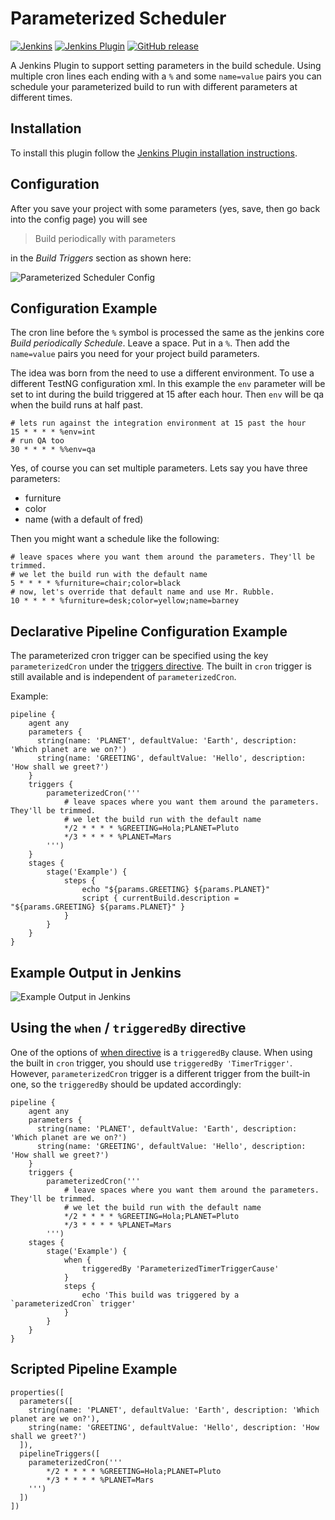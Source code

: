# Parameterized Scheduler

[![Jenkins](https://ci.jenkins.io/job/Plugins/job/parameterized-scheduler-plugin/job/master/badge/icon)](https://ci.jenkins.io/job/Plugins/job/parameterized-scheduler-plugin/job/master/)
[![Jenkins Plugin](https://img.shields.io/jenkins/plugin/v/parameterized-scheduler.svg)](https://plugins.jenkins.io/parameterized-scheduler)
[![GitHub release](https://img.shields.io/github/release/jenkinsci/parameterized-scheduler-plugin.svg?label=changelog)](https://github.com/jenkinsci/parameterized-scheduler-plugin/releases/latest)

A Jenkins Plugin to support setting parameters in the build schedule. Using multiple cron lines each ending with a `%` and some `name=value` pairs you can schedule your parameterized build to run with different parameters at different times.

## Installation

To install this plugin follow the [Jenkins Plugin installation instructions](https://www.jenkins.io/doc/book/managing/plugins/).

## Configuration

After you save your project with some parameters (yes, save, then go back into the config page) you will see
>Build periodically with parameters

in the *Build Triggers* section as shown here:

![Parameterized Scheduler Config](https://raw.githubusercontent.com/jenkinsci/parameterized-scheduler-plugin/master/site/images/configurationexample.png)

## Configuration Example

The cron line before the `%` symbol is processed the same as the jenkins core _Build periodically Schedule_. Leave a space. Put in a `%`. Then add the `name=value` pairs you need for your project build parameters.

The idea was born from the need to use a different environment. To use a different TestNG configuration xml. In this example the `env` parameter will be set to int during the build triggered at 15 after each hour. Then `env` will be qa when the build runs at half past.

```
# lets run against the integration environment at 15 past the hour
15 * * * * %env=int
# run QA too
30 * * * * %%env=qa
```

Yes, of course you can set multiple parameters. Lets say you have three parameters:
- furniture
- color
- name (with a default of fred)

Then you might want a schedule like the following:

```
# leave spaces where you want them around the parameters. They'll be trimmed.
# we let the build run with the default name
5 * * * * %furniture=chair;color=black
# now, let's override that default name and use Mr. Rubble.
10 * * * * %furniture=desk;color=yellow;name=barney
```

## Declarative Pipeline Configuration Example

The parameterized cron trigger can be specified using the key `parameterizedCron` under the [triggers directive](https://jenkins.io/doc/book/pipeline/syntax/#declarative-directives). The built in `cron` trigger is still available and is independent of `parameterizedCron`.

Example:

```
pipeline {
    agent any
    parameters {
      string(name: 'PLANET', defaultValue: 'Earth', description: 'Which planet are we on?')
      string(name: 'GREETING', defaultValue: 'Hello', description: 'How shall we greet?')
    }
    triggers {
        parameterizedCron('''
            # leave spaces where you want them around the parameters. They'll be trimmed.
            # we let the build run with the default name
            */2 * * * * %GREETING=Hola;PLANET=Pluto
            */3 * * * * %PLANET=Mars
        ''')
    }
    stages {
        stage('Example') {
            steps {
                echo "${params.GREETING} ${params.PLANET}"
                script { currentBuild.description = "${params.GREETING} ${params.PLANET}" }
            }
        }
    }
}
```

## Example Output in Jenkins

![Example Output in Jenkins](https://raw.githubusercontent.com/jenkinsci/parameterized-scheduler-plugin/master/site/images/scheduledBuilds.PNG)

## Using the `when` / `triggeredBy` directive

One of the options of [when directive](https://www.jenkins.io/doc/book/pipeline/syntax/#when) is a `triggeredBy` clause. When using the built in `cron` trigger, you should use `triggeredBy 'TimerTrigger'`. However, `parameterizedCron` trigger is a different trigger from the built-in one, so the `triggeredBy` should be updated accordingly:

```
pipeline {
    agent any
    parameters {
      string(name: 'PLANET', defaultValue: 'Earth', description: 'Which planet are we on?')
      string(name: 'GREETING', defaultValue: 'Hello', description: 'How shall we greet?')
    }
    triggers {
        parameterizedCron('''
            # leave spaces where you want them around the parameters. They'll be trimmed.
            # we let the build run with the default name
            */2 * * * * %GREETING=Hola;PLANET=Pluto
            */3 * * * * %PLANET=Mars
        ''')
    stages {
        stage('Example') {
            when {
                triggeredBy 'ParameterizedTimerTriggerCause'
            }
            steps {
                echo 'This build was triggered by a `parameterizedCron` trigger'
            }
        }
    }
}
```

## Scripted Pipeline Example

```
properties([
  parameters([
    string(name: 'PLANET', defaultValue: 'Earth', description: 'Which planet are we on?'),
    string(name: 'GREETING', defaultValue: 'Hello', description: 'How shall we greet?')
  ]),
  pipelineTriggers([
    parameterizedCron('''
        */2 * * * * %GREETING=Hola;PLANET=Pluto
        */3 * * * * %PLANET=Mars
    ''')
  ])
])
```
